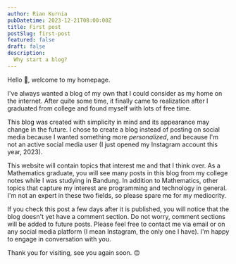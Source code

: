 ```yaml
---
author: Rian Kurnia
pubDatetime: 2023-12-21T08:00:00Z
title: First post
postSlug: first-post
featured: false
draft: false
description:
  Why start a blog?
---
```


Hello 👋, welcome to my homepage.

I've always wanted a blog of my own that I could consider as my home on the internet. After quite some time, it finally came to realization after I graduated from college and found myself with lots of free time. 

This blog was created with simplicity in mind and its appearance may change in the future. I chose to create a blog instead of posting on social media because I wanted something more *personalized*, and because I'm not an active social media user (I just opened my Instagram account this year, 2023).

This website will contain topics that interest me and that I think over. As a Mathematics graduate, you will see many posts in this blog from my college notes while I was studying in Bandung. In addition to Mathematics, other topics that capture my interest are programming and technology in general. I'm not an expert in these two fields, so please spare me for my mediocrity.

If you check this post a few days after it is published,
you will notice that the blog doesn't yet have a comment section. Do not worry, comment sections will be added to future posts. Please feel free to contact me via email or on any social media platform (I mean Instagram, the only one I have). I'm happy to engage in conversation with you.

Thank you for visiting, see you again soon. 😊
